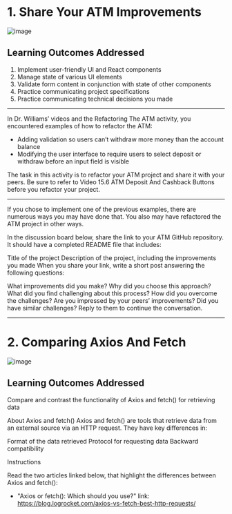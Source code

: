 # 1. Share Your ATM Improvements
![image](https://user-images.githubusercontent.com/105542222/216741156-30d2a098-8e40-461b-8dfa-dabbd958e0f6.png)

## Learning Outcomes Addressed
1. Implement user-friendly UI and React components
2. Manage state of various UI elements
3. Validate form content in conjunction with state of other components
4. Practice communicating project specifications 
5. Practice communicating technical decisions you made
-------------------------------------------------------

In Dr. Williams’ videos and the Refactoring The ATM activity, you encountered examples of how to refactor the ATM:

* Adding validation so users can’t withdraw more money than the account balance
* Modifying the user interface to require users to select deposit or withdraw before an input field is visible

The task in this activity is to refactor your ATM project and share it with your peers. Be sure to refer to Video 15.6 ATM Deposit And Cashback Buttons before you refactor your project.

-------------------------------------------------
If you chose to implement one of the previous examples, there are numerous ways you may have done that. You also may have refactored the ATM project in other ways. 

In the discussion board below, share the link to your ATM GitHub repository. It should have a completed README file that includes:

Title of the project
Description of the project, including the improvements you made
When you share your link, write a short post answering the following questions:

What improvements did you make?
Why did you choose this approach?
What did you find challenging about this process? How did you overcome the challenges?
Are you impressed by your peers’ improvements? Did you have similar challenges? Reply to them to continue the conversation.

------------------------------------

# 2. Comparing Axios And Fetch
![image](https://user-images.githubusercontent.com/105542222/216741156-30d2a098-8e40-461b-8dfa-dabbd958e0f6.png)

## Learning Outcomes Addressed
Compare and contrast the functionality of Axios and fetch() for retrieving data

About Axios and fetch() 
Axios and fetch() are tools that retrieve data from an external source via an HTTP request. They have key differences in: 

Format of the data retrieved
Protocol for requesting data
Backward compatibility 

Instructions

Read the two articles linked below, that highlight the differences between Axios and fetch():

* "Axios or fetch(): Which should you use?"
link: https://blog.logrocket.com/axios-vs-fetch-best-http-requests/
